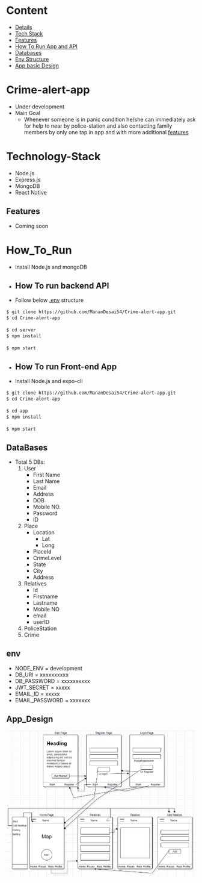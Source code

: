 # Content

- [Details](#Crime-alert-app)
- [Tech Stack](#Technology-Stack)
- [Features](#features)
- [How To Run App and API](#How_To_Run)
- [Databases](#Databases)
- [Env Structure](#env)
- [App basic Design](#App_design)

# Crime-alert-app

- Under development
- Main Goal
  - Whenever someone is in panic condition he/she can immediately ask for help to near by police-station and also contacting family members by only one tap in app and with more additional [features](#features)

# Technology-Stack

- Node.js
- Express.js
- MongoDB
- React Native

## Features

- Coming soon

# How_To_Run

- Install Node.js and mongoDB

- ## How To run backend API

- Follow below [.env](#env) structure

```
$ git clone https://github.com/MananDesai54/Crime-alert-app.git
$ cd Crime-alert-app

$ cd server
$ npm install

$ npm start
```

- ## How To run Front-end App

- Install Node.js and expo-cli

```
$ git clone https://github.com/MananDesai54/Crime-alert-app.git
$ cd Crime-alert-app

$ cd app
$ npm install

$ npm start
```

## DataBases

- Total 5 DBs:
  1. User
     - First Name
     - Last Name
     - Email
     - Address
     - DOB
     - Mobile NO.
     - Password
     - ID
  2. Place
     - Location
       - Lat
       - Long
     - PlaceId
     - CrimeLevel
     - State
     - City
     - Address
  3. Relatives
     - Id
     - Firstname
     - Lastname
     - Mobile NO
     - email
     - userID
  4. PoliceStation
  5. Crime

## env

- NODE_ENV = development
- DB_URI = xxxxxxxxxx
- DB_PASSWORD = xxxxxxxxxx
- JWT_SECRET = xxxxx
- EMAIL_ID = xxxxx
- EMAIL_PASSWORD = xxxxxxx

## App_Design

![alt text](/CrimeAppFlowImage.png)
